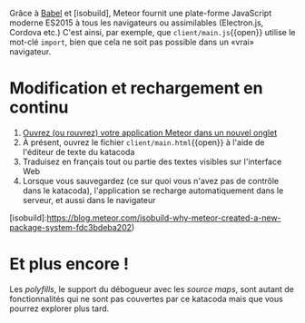 Grâce à [Babel](https://babeljs.io/) et [isobuild], Meteor fournit une
plate-forme JavaScript moderne ES2015 à tous les navigateurs ou
assimilables (Electron.js, Cordova etc.) C'est ainsi, par exemple, que
`client/main.js`{{open}} utilise le mot-clé `import`, bien que cela ne
soit pas possible dans un «vrai» navigateur.

# Modification et rechargement en continu

1. [Ouvrez (ou rouvrez) votre application Meteor dans un nouvel onglet](https://[[HOST_SUBDOMAIN]]-3000-[[KATACODA_HOST]].environments.katacoda.com/)
1. À présent, ouvrez le fichier `client/main.html`{{open}} à l'aide de l'éditeur de texte du katacoda
1. Traduisez en français tout ou partie des textes visibles sur l'interface Web
1. Lorsque vous sauvegardez (ce sur quoi vous n'avez pas de contrôle dans le katacoda), l'application se recharge automatiquement dans le serveur, et aussi dans le navigateur

[isobuild]:https://blog.meteor.com/isobuild-why-meteor-created-a-new-package-system-fdc3bdeba202)

# Et plus encore !

Les *polyfills*, le support du débogueur avec les *source maps*, sont autant de fonctionnalités qui ne sont pas couvertes par ce katacoda mais que vous pourrez explorer plus tard.
